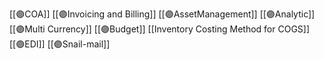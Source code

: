 [[🟣COA]]
[[🟣Invoicing and Billing]]
[[🟣AssetManagement]]
[[🟣Analytic]]
[[🟣Multi Currency]]
[[🟣Budget]]
[[Inventory Costing Method for COGS]]
[[🟣EDI]]
[[🟣Snail-mail]]
